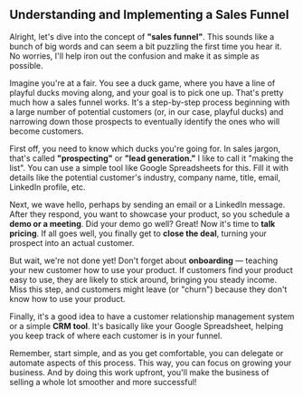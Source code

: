## Understanding and Implementing a Sales Funnel

Alright, let's dive into the concept of **"sales funnel"**. This sounds like a bunch of big words and can seem a bit puzzling the first time you hear it. No worries, I'll help iron out the confusion and make it as simple as possible.

Imagine you're at a fair. You see a duck game, where you have a line of playful ducks moving along, and your goal is to pick one up. That's pretty much how a sales funnel works. It's a step-by-step process beginning with a large number of potential customers (or, in our case, playful ducks) and narrowing down those prospects to eventually identify the ones who will become customers.

First off, you need to know which ducks you're going for. In sales jargon, that's called **"prospecting"** or **"lead generation."** I like to call it "making the list". You can use a simple tool like Google Spreadsheets for this. Fill it with details like the potential customer's industry, company name, title, email, LinkedIn profile, etc.

Next, we wave hello, perhaps by sending an email or a LinkedIn message. After they respond, you want to showcase your product, so you schedule a **demo or a meeting**. Did your demo go well? Great! Now it's time to **talk pricing**. If all goes well, you finally get to **close the deal**, turning your prospect into an actual customer. 

But wait, we're not done yet! Don't forget about **onboarding** — teaching your new customer how to use your product. If customers find your product easy to use, they are likely to stick around, bringing you steady income. Miss this step, and customers might leave (or "churn") because they don't know how to use your product.

Finally, it's a good idea to have a customer relationship management system or a simple **CRM tool**. It's basically like your Google Spreadsheet, helping you keep track of where each customer is in your funnel. 

Remember, start simple, and as you get comfortable, you can delegate or automate aspects of this process. This way, you can focus on growing your business. And by doing this work upfront, you'll make the business of selling a whole lot smoother and more successful!
